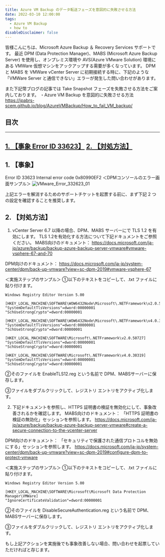 ```yaml
---
title: Azure VM Backup のデータ転送フェーズを意図的に失敗させる方法
date: 2022-03-10 12:00:00
tags:
  - Azure VM Backup
  - how to
disableDisclaimer: false
---
```


<!-- more -->
皆様こんにちは、Microsoft Azure Backup ＆ Recovery Services サポートです。
最近 DPM (Data Protection Manager)、MABS (Microsoft Azure Backup Server) を使用し、オンプレミス環境や AVS(Azure VMware Solution) 環境にある VMWare 仮想マシンをアックアップする需要が多くなっています。
DPM と MABS を VMWare vCenter Server に初期接続する時に、下記のような「VMWare Server と通信できない」エラーが発生した問い合わせがあります。

また下記幣ブログの記事では Take Snapshot フェーズを失敗させる方法をご案内しております。
・Azure VM Backup を意図的に失敗させる方法
https://jpabrs-scem.github.io/blog/AzureVMBackup/How_to_fail_VM_backup/

## 目次
-----------------------------------------------------------
[1. 【事象 Error ID 33623】](#1)
[2. 【対処方法】](#2)
-----------------------------------------------------------



## 1. 【事象】<a id="1"></a>
Error ID 33623 
Internal error code 0x80990EF2 
＜DPMコンソールのエラー画面サンプル＞
![VMware_Error_332623_01](https://user-images.githubusercontent.com/71251920/161022695-3e7da576-4708-442b-800a-45d94a32f307.png)





上記エラーを解消するためのサポートチケットを起票する前に、まず下記 2 つの設定を確認することを推奨します。

## 2. 【対処方法】<a id="2"></a>
1. vCenter Server 6.7 以降の場合、DPM、MABS サーバーにで TLS 1.2 を有効にします。
TLS 1.2を有効化する方法について下記ドキュメントをご参照ください。
 MABS向けのドキュメント：
https://docs.microsoft.com/ja-jp/azure/backup/backup-azure-backup-server-vmware#vmware-vsphere-67-and-70

DPM向けのドキュメント：
https://docs.microsoft.com/ja-jp/system-center/dpm/back-up-vmware?view=sc-dpm-2019#vmware-vsphere-67

＜実施ステップのサンプル＞
①以下のテキストをコピーして、.txt ファイルに貼り付けます。
```
Windows Registry Editor Version 5.00

[HKEY_LOCAL_MACHINE\SOFTWARE\WOW6432Node\Microsoft\.NETFramework\v2.0.50727]
"SystemDefaultTlsVersions"=dword:00000001
"SchUseStrongCrypto"=dword:00000001

[HKEY_LOCAL_MACHINE\SOFTWARE\WOW6432Node\Microsoft\.NETFramework\v4.0.30319]
"SystemDefaultTlsVersions"=dword:00000001
"SchUseStrongCrypto"=dword:00000001

[HKEY_LOCAL_MACHINE\SOFTWARE\Microsoft\.NETFramework\v2.0.50727]
"SystemDefaultTlsVersions"=dword:00000001
"SchUseStrongCrypto"=dword:00000001

[HKEY_LOCAL_MACHINE\SOFTWARE\Microsoft\.NETFramework\v4.0.30319]
"SystemDefaultTlsVersions"=dword:00000001
"SchUseStrongCrypto"=dword:00000001
```
②そのファイルを EnableTLS12.reg という名前で DPM、MABSサーバーに保存します。

③ファイルをダブルクリックして、レジストリ エントリをアクティブ化します。



2. 下記ドキュメントを参照し、HTTPS 証明書の検証を無効化にして、事象改善されるかを確認します。
 MABS向けのドキュメント：
「HTTPS 証明書の検証の無効化」セッションを参照します。
https://docs.microsoft.com/ja-jp/azure/backup/backup-azure-backup-server-vmware#create-a-secure-connection-to-the-vcenter-server

DPM向けのドキュメント：
「セキュリティで保護された通信プロトコルを無効にする」セッションを参照します。
https://docs.microsoft.com/ja-jp/system-center/dpm/back-up-vmware?view=sc-dpm-2019#configure-dpm-to-protect-vmware

＜実施ステップのサンプル＞
①以下のテキストをコピーして、.txt ファイルに貼り付けます。
```
Windows Registry Editor Version 5.00

[HKEY_LOCAL_MACHINE\SOFTWARE\Microsoft\Microsoft Data Protection Manager\VMWare]
"IgnoreCertificateValidation"=dword:00000001
```

②そのファイルを DisableSecureAuthentication.reg という名前で DPM、MABSサーバーに保存します。

③ファイルをダブルクリックして、レジストリ エントリをアクティブ化します。



もし上記アクションを実施後でも事象改善しない場合、問い合わせを起票していただければと存じます。
